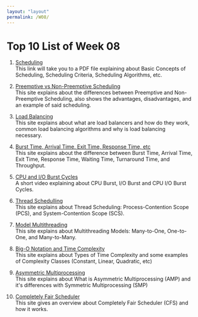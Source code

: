 ```yaml
---
layout: "layout"
permalink: /W08/
---
```


# Top 10 List of Week 08

1. [Scheduling](https://web.cs.wpi.edu/~cs3013/c07/lectures/Section05-Scheduling.pdf)<br>
This link will take you to a PDF file explaining about Basic Concepts of Scheduling, Scheduling Criteria, Scheduling Algorithms, etc.

2. [Preemptive vs Non-Preemptive Scheduling](https://www.guru99.com/preemptive-vs-non-preemptive-scheduling.html)<br>
This site explains about the differences between Preemptive and Non-Preemptive Scheduling, also shows the advantages, disadvantages, and an example of said scheduling.

3. [Load Balancing](https://www.citrix.com/en-in/solutions/app-delivery-and-security/load-balancing/what-is-load-balancing.html)<br>
This site explains about what are load balancers and how do they work, common load balancing algorithms and why is load balancing necessary.

4. [Burst Time, Arrival Time, Exit Time, Response Time, etc](https://en.wikipedia.org/wiki/4)<br>
This site explains about the difference between Burst Time, Arrival Time, Exit Time, Response Time, Waiting Time, Turnaround Time, and Throughput.

5. [CPU and I/O Burst Cycles](https://www.youtube.com/watch?v=pVzb3TUcDLo)<br>
A short video explaining about CPU Burst, I/O Burst and CPU I/O Burst Cycles.

6. [Thread Schedulling](http://ftp.gunadarma.ac.id/linux/docs/v06/Kuliah/SistemOperasi/BUKU/SistemOperasi-4.X-1/ch11s07.html)<br>
This site explains about Thread Scheduling: Process-Contention Scope (PCS), and System-Contention Scope (SCS).

7. [Model Multithreading](http://ftp.gunadarma.ac.id/linux/docs/v06/Kuliah/SistemOperasi/BUKU/SistemOperasi-4.X-1/ch11s03.html)<br>
This site explains about Multithreading Models: Many-to-One, One-to-One, and Many-to-Many.

8. [Big-O Notation and Time Complexity](https://www.happycoders.eu/algorithms/big-o-notation-time-complexity/)<br>
This site explains about Types of Time Complexity and some examples of Complexity Classes (Constant, Linear, Quadratic, etc)

9. [Asymmetric Multiprocessing](https://networkencyclopedia.com/asymmetric-multiprocessing-amp/)<br>
This site explains about What is Asymmetric Multiprocessing (AMP) and it's differences with Symmetric Multiprocessing (SMP)

10. [Completely Fair Scheduler](https://www.kernel.org/doc/html/latest/scheduler/sched-design-CFS.html)<br>
This site gives an overview about Completely Fair Scheduler (CFS) and how it works.

